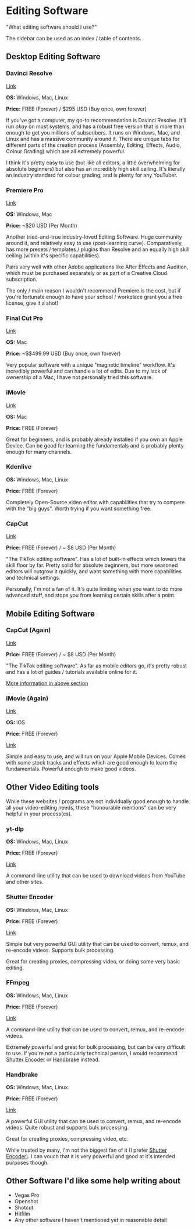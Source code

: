 # Editing Software

"What editing software should I use?"

The sidebar can be used as an index / table of contents.

## Desktop Editing Software

### Davinci Resolve

[Link](https://www.blackmagicdesign.com/products/davinciresolve)

**OS:** Windows, Mac, Linux

**Price:** FREE (Forever) / $295 USD (Buy once, own forever)

If you've got a computer, my go-to recommendation is Davinci Resolve. It'll run *okay* on most systems, and has a robust free version that is more than enough to get you millions of subscribers. It runs on Windows, Mac, and Linux and has a massive community around it. There are unique tabs for different parts of the creation process (Assembly, Editing, Effects, Audio, Colour Grading) which are all extremely powerful.

I think it's pretty easy to use (but like all editors, a little overwhelming for absolute beginners) but also has an incredibly high skill ceiling. It's literally an industry standard for colour grading, and is plenty for any YouTuber.

### Premiere Pro

[Link](https://www.adobe.com/products/premiere.html)

**OS:** Windows, Mac

**Price:** ~$20 USD (Per Month)

Another tried-and-true industry-loved Editing Software. Huge community around it, and relatively easy to use (post-learning curve). Comparatively, has more presets / templates / plugins than Resolve and an equally high skill ceiling (within it's specific capabilities).

Pairs very well with other Adobe applications like After Effects and Audition, which must be purchased separately or as part of a Creative Cloud subscription.

The only / main reason I wouldn't recommend Premiere is the cost, but if you're fortunate enough to have your school / workplace grant you a free license, give it a shot!

### Final Cut Pro

[Link](https://www.apple.com/final-cut-pro/)

**OS:** Mac

**Price:** ~$$499.99 USD (Buy once, own forever)

Very popular software with a unique "magnetic timeline" workflow. It's incredibly powerful and can handle a lot of edits. Due to my lack of ownership of a Mac, I have not personally tried this software. 

### iMovie

[Link](https://www.apple.com/imovie/)

**OS:** Mac

**Price:** FREE (Forever)

Great for beginners, and is probably already installed if you own an Apple Device. Can be good for learning the fundamentals and is probably plenty enough for many channels.

### Kdenlive

**OS:** Windows, Mac, Linux

**Price:** FREE (Forever)

Completely Open-Source video editor with capabilities that try to compete with the "big guys". Worth trying if you want something free.


### CapCut

[Link](https://capcut.com/)

**Price:** FREE (Forever) / ~ $8 USD (Per Month)

"The TikTok editing software". Has a lot of built-in effects which lowers the skill floor by far. Pretty solid for absolute beginners, but more seasoned editors will outgrow it quickly, and want something with more capabilities and technical settings.

Personally, I'm not a fan of it. It's quite limiting when you want to do more advanced stuff, and stops you from learning certain skills after a point.

## Mobile Editing Software

### CapCut (Again)

[Link](https://capcut.com/)

**Price:** FREE (Forever) / ~ $8 USD (Per Month)

"The TikTok editing software". As far as mobile editors go, it's pretty robust and has a lot of guides / tutorials available online for it.

[More information in above section](#CapCut)

### iMovie (Again)

[Link](https://www.apple.com/imovie/)

**OS:** iOS

**Price:** FREE (Forever)

[Link](https://www.apple.com/imovie/)

Simple and easy to use, and will run on your Apple Mobile Devices. Comes with some stock tracks and effects which are good enough to learn the fundamentals. Powerful enough to make good videos.


## Other Video Editing tools

While these websites / programs are not individually good enough to handle all your video-editing needs, these "honourable mentions" can be very helpful in your process(es).

### yt-dlp

**OS:** Windows, Mac, Linux

**Price:** FREE (Forever)

[Link](https://github.com/yt-dlp/yt-dlp)

A command-line utility that can be used to download videos from YouTube and other sites.

### Shutter Encoder

**OS:** Windows, Mac, Linux

**Price:** FREE (Forever)

[Link](https://www.shutterencoder.com/)

Simple but very powerful GUI utility that can be used to convert, remux, and re-encode videos. Supports bulk processing.

Great for creating proxies, compressing video, or doing some very basic editing.

### FFmpeg

**OS:** Windows, Mac, Linux

**Price:** FREE (Forever)

[Link](https://ffmpeg.org/)

A command-line utility that can be used to convert, remux, and re-encode videos.

Extremely powerful and great for bulk processing, but can be very difficult to use. If you're not a particularly technical person, I would recommend [Shutter Encoder](#shutter-encoder) or [Handbrake](#handbrake) instead.

### Handbrake

**OS:** Windows, Mac, Linux

**Price:** FREE (Forever)

[Link](https://handbrake.fr/)

A powerful GUI utility that can be used to convert, remux, and re-encode videos. Quite robust and supports bulk processing.

Great for creating proxies, compressing video, etc.

While trusted by many, I'm not the biggest fan of it (I prefer [Shutter Encoder](#shutter-encoder)). I can vouch that it is very powerful and good at it's intended purposes though.

## Other Software I'd like some help writing about

- Vegas Pro
- Openshot
- Shotcut
- Hitfilm
- Any other software I haven't mentioned yet in reasonable detail